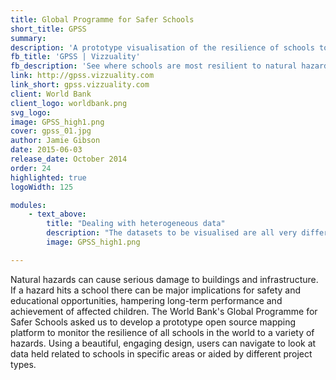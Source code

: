 ```yaml
---
title: Global Programme for Safer Schools
short_title: GPSS
summary:
description: 'A prototype visualisation of the resilience of schools to natural hazards, working with the World Bank'
fb_title: 'GPSS | Vizzuality'
fb_description: 'See where schools are most resilient to natural hazards'
link: http://gpss.vizzuality.com
link_short: gpss.vizzuality.com
client: World Bank
client_logo: worldbank.png
svg_logo:
image: GPSS_high1.png
cover: gpss_01.jpg
author: Jamie Gibson
date: 2015-06-03
release_date: October 2014
order: 24
highlighted: true
logoWidth: 125

modules:
    - text_above:
        title: "Dealing with heterogeneous data"
        description: "The datasets to be visualised are all very different, in terms of type and quality, and come from a number of different national and international sources. We built a flexible back end that was able to deal with this variety and serve accurate geospatial data to the front end. In the future we hope to add layers with other hazards at the global and local level and analysis capabilities; the flexibility built into the back end makes this task much easier."
        image: GPSS_high1.png

---
```


Natural hazards can cause serious damage to buildings and infrastructure. If a hazard hits a school there can be major implications for safety and educational opportunities, hampering long-term performance and achievement of affected children. The World Bank's Global Programme for Safer Schools asked us to develop a prototype open source mapping platform to monitor the resilience of all schools in the world to a variety of hazards. Using a beautiful, engaging design, users can navigate to look at data held related to schools in specific areas or aided by different project types.
